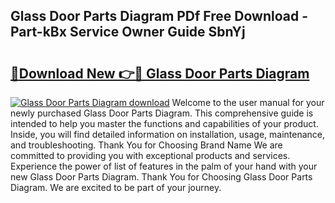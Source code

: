 ## Glass Door Parts Diagram PDf Free Download - Part-kBx Service Owner Guide SbnYj

# <h2><a href="http://dfk4qdt.blite.top/?on=Glass+Door+Parts+Diagram">🔗Download New 👉🔴 Glass Door Parts Diagram</a></h2>

[![Glass Door Parts Diagram download](https://i.imgur.com/lujVjoI.png)](http://dfk4qdt.blite.top/?on=Glass+Door+Parts+Diagram)
Welcome to the user manual for your newly purchased Glass Door Parts Diagram. This comprehensive guide is intended to help you master the functions and capabilities of your product. Inside, you will find detailed information on installation, usage, maintenance, and troubleshooting. Thank You for Choosing Brand Name We are committed to providing you with exceptional products and services. Experience the power of list of features in the palm of your hand with your new Glass Door Parts Diagram. Thank You for Choosing Glass Door Parts Diagram. We are excited to be part of your journey.
